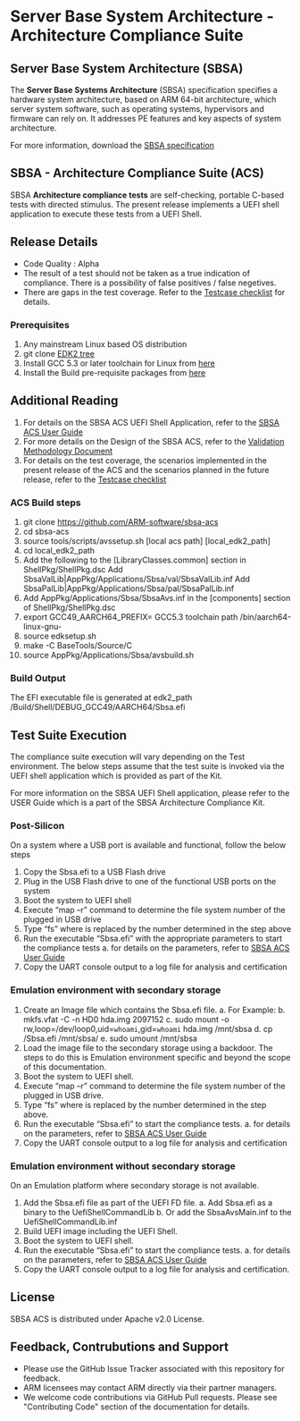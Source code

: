 
# Server Base System Architecture - Architecture Compliance Suite


## Server Base System Architecture (SBSA)
The **Server Base Systems Architecture** (SBSA) specification specifies a hardware system architecture, based on ARM 64-bit architecture, which server system software, such as operating systems, hypervisors and firmware can rely on. It addresses PE features and key aspects of system architecture. 

For more information, download the [SBSA specification](http://infocenter.arm.com/help/index.jsp?topic=/com.arm.doc.den0029/index.html)


## SBSA - Architecture Compliance Suite (ACS)

SBSA **Architecture compliance tests** are self-checking, portable C-based tests with directed stimulus.
The present release implements a UEFI shell application to execute these tests from a UEFI Shell.


## Release Details
 - Code Quality  : Alpha
 - The result of a test should not be taken as a true indication of compliance. There is a possibility of false positives / false negetives.
 - There are gaps in the test coverage. Refer to the [Testcase checklist](docs/testcase-checklist.md) for details.


### Prerequisites

1. Any mainstream Linux based OS distribution
2. git clone [EDK2 tree](https://github.com/tianocore/edk2)
3. Install GCC 5.3 or later toolchain for Linux from [here](https://releases.linaro.org/components/toolchain/binaries/)
4. Install the Build pre-requisite packages from [here](https://community.arm.com/docs/DOC-10804)

## Additional Reading
1. For details on the SBSA ACS UEFI Shell Application, refer to the [SBSA ACS User Guide](docs/SBSA_ACS_UEFI_App_User_Guide.pdf)
2. For more details on the Design of the SBSA ACS, refer to the [Validation Methodology Document](docs/SBSA_Val_Methodolgy.pdf)
3. For details on the test coverage, the scenarios implemented in the present release of the ACS and the scenarios planned in the future release, refer to the [Testcase checklist](docs/testcase-checklist.md)

### ACS Build steps

1.  git clone https://github.com/ARM-software/sbsa-acs
2.  cd sbsa-acs
3.  source tools/scripts/avssetup.sh [local acs path] [local_edk2_path]
4.  cd local_edk2_path
5.  Add the following to the [LibraryClasses.common] section in ShellPkg/ShellPkg.dsc
    Add  SbsaValLib|AppPkg/Applications/Sbsa/val/SbsaValLib.inf
    Add  SbsaPalLib|AppPkg/Applications/Sbsa/pal/SbsaPalLib.inf
6.  Add AppPkg/Applications/Sbsa/SbsaAvs.inf in the [components] section of ShellPkg/ShellPkg.dsc
7.  export GCC49_AARCH64_PREFIX= GCC5.3 toolchain path /bin/aarch64-linux-gnu-
8.  source edksetup.sh
9.  make -C BaseTools/Source/C
10. source AppPkg/Applications/Sbsa/avsbuild.sh

### Build Output

The EFI executable file is generated at 
edk2_path /Build/Shell/DEBUG_GCC49/AARCH64/Sbsa.efi


## Test Suite Execution

The compliance suite execution will vary depending on the Test environment. The below steps assume that the test suite is invoked via the UEFI shell application which is provided as part of the Kit.

For more information on the SBSA UEFI Shell application, please refer to the USER Guide which is a part of the SBSA Architecture Compliance Kit.

### Post-Silicon

On a system where a USB port is available and functional, follow the below steps

1. Copy the Sbsa.efi to a USB Flash drive
2. Plug in the USB Flash drive to one of the functional USB ports on the system
3. Boot the system to UEFI shell
4. Execute “map –r” command to determine the file system number of the plugged in USB drive
5. Type “fs<x>” where <x> is replaced by the number determined in the step above
6. Run the executable “Sbsa.efi” with the appropriate parameters to start the compliance tests
   a. for details on the parameters, refer to [SBSA ACS User Guide](docs/SBSA_ACS_UEFI_App_User_Guide.pdf)
7. Copy the UART console output to a log file for analysis and certification


### Emulation environment with secondary storage

1. Create an Image file which contains the Sbsa.efi file.
    a. For Example:
    b. mkfs.vfat -C -n HD0 hda.img 2097152
    c. sudo mount -o rw,loop=/dev/loop0,uid=`whoami`,gid=`whoami` hda.img /mnt/sbsa
    d. cp  <path to application>/Sbsa.efi /mnt/sbsa/
    e. sudo umount /mnt/sbsa
2. Load the image file to the secondary storage using a backdoor. The steps to do this is Emulation environment specific and beyond the scope of this documentation. 
3. Boot the system to UEFI shell.
4. Execute “map –r” command to determine the file system number of the plugged in USB drive.
5. Type “fs<x>” where <x> is replaced by the number determined in the step above.
6. Run the executable “Sbsa.efi” to start the compliance tests.
   a. for details on the parameters, refer to [SBSA ACS User Guide](docs/SBSA_ACS_UEFI_App_User_Guide.pdf)
7. Copy the UART console output to a log file for analysis and certification

### Emulation environment without secondary storage

On an Emulation platform where secondary storage is not available.

1. Add the Sbsa.efi file as part of the UEFI FD file.
    a. Add Sbsa.efi as a binary to the UefiShellCommandLib
    b. Or add the SbsaAvsMain.inf to the UefiShellCommandLib.inf
2. Build UEFI image including the UEFI Shell.
3. Boot the system to UEFI shell.
4. Run the executable “Sbsa.efi” to start the compliance tests.
   a. for details on the parameters, refer to [SBSA ACS User Guide](docs/SBSA_ACS_UEFI_App_User_Guide.pdf)
5. Copy the UART console output to a log file for analysis and certification.

## License

SBSA ACS is distributed under Apache v2.0 License.


## Feedback, Contrubutions and Support

 - Please use the GitHub Issue Tracker associated with this repository for feedback.
 - ARM licensees may contact ARM directly via their partner managers.
 - We welcome code contributions via GitHub Pull requests. Please see "Contributing Code" section of the documentation for details.
